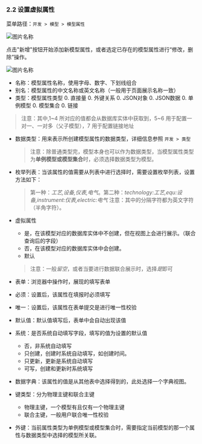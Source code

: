 ### 2.2 设置虚拟属性

菜单路径：`开发 > 模型 > 模型属性`

![图片名称](https://attachments.tower.im/tower/7140e343262445f78ddd7e945a59bd5a/?filename=Clipboard%20Image.png)

点击"新增"按钮开始添加新模型属性，或者选定已存在的模型属性进行“修改，删除”操作。

![图片名称](https://attachments.tower.im/tower/4bc8b17d0a17423b981d93abf02df8a4?version=auto&filename=Clipboard%20Image.png)

- 名称：模型属性名称，使用字母、数字、下划线组合
- 别名：模型属性的中文名称或英文名称（一般用于页面展示名称一致）
- 类型：模型属性类型
  0. 直接量
  0. 外键关系
  0. JSON对象
  0. JSON数据
  0. 单例模型
  0. 模型集合
  0. 链接

 > 注意：其中,1~4 所对应的值都会从数据库实体中获取到，5~6 用于配置一对一、一对多（父子模型），7 用于配置链接地址

- 数据类型：用来表示所创建模型属性的数据类型，详细信息参照 `开发 > 类型`

  > 注意：除普通类型完，模型本身也可以作为数据类型，当模型属性类型为**单例模型或模型集合**时，必须选择数据类型为模型。

- 枚举列表：当该属性的值需要从列表中进行选择时，需要设置枚举列表，设置方法如下：

  > 第一种：*工艺,设备,仪表,电气*。第二种：*technology:工艺,equ:设备,instrument:仪表,electric:电气*
  > 注意：其中的分隔字符都为英文字符（半角字符）。

- 虚拟属性
  - 是，在该模型对应的数据库实体中不创建，但在视图上会进行展示。（联合查询后的字段）
  - 否，在该模型对应的数据库实体中会创建。
  - 默认

  > 注意：一般*留空*，或者当要进行数据联合展示时，选择*是*即可
 
- 表单：浏览器中操作时，展现的填写表单
- 必须：设置后，该属性在填报时必须填写
- 唯一：设置后，该属性在表单提交是进行唯一性校验
- 默认值：默认值填写后，表单中会自动出现该值
- 系统：是否系统自动填写字段，填写的值为设置的默认值
  - 否，非系统自动填写
  - 只创建，创建时系统自动填写，如创建时间。
  - 只更新，更新是系统自动填写
  - 可写，创建和更新时系统填写
- 数据字典：该属性的值是从其他表中选择得到的，此处选择一个字典视图。
- 键类型：分为物理主键和联合主键
  - 物理主键，一个模型有且仅有一个物理主键
  - 联合主键，一般用户联合唯一性校验
- 外键：当前属性类型为单例模型或模型集合时，需要指定当前模型的那一个属性与数据类型中选择的模型所关联。